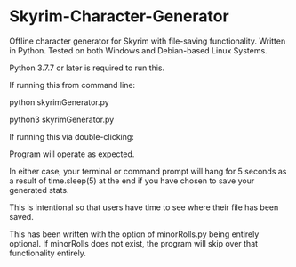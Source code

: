 # Skyrim-Character-Generator
Offline character generator for Skyrim with file-saving functionality.  Written in Python.  Tested on both Windows and Debian-based Linux Systems.

Python 3.7.7 or later is required to run this.

If running this from command line:

  python skyrimGenerator.py
  
  python3 skyrimGenerator.py
  
If running this via double-clicking:
  
  Program will operate as expected.

In either case, your terminal or command prompt will hang for 5 seconds as a result of time.sleep(5) at the end if you have chosen to save your generated stats.

This is intentional so that users have time to see where their file has been saved.

This has been written with the option of minorRolls.py being entirely optional.  If minorRolls does not exist, the program will skip over that functionality entirely.

